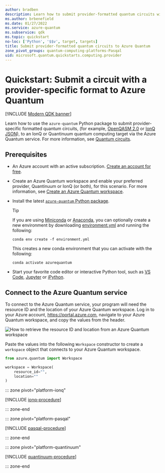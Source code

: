 ```yaml
---
author: bradben
description: Learn how to submit provider-formatted quantum circuits with OpenQASM and IonQ JSON to the Azure Quantum service.
ms.author: brbenefield
ms.date: 01/27/2022
ms.service: azure-quantum
ms.subservice: qdk
ms.topic: quickstart
no-loc: ['Python', '$$v', target, targets]
title: Submit provider-formatted quantum circuits to Azure Quantum
zone_pivot_groups: quantum-computing-platforms-Pasqal
uid: microsoft.quantum.quickstarts.computing.provider
--- 
```


# Quickstart: Submit a circuit with a provider-specific format to Azure Quantum

[!INCLUDE [Modern QDK banner](includes/new-qdk-support.md)]

Learn how to use the `azure-quantum` Python package to submit provider-specific formatted quantum circuits, (for example, [OpenQASM 2.0](https://github.com/Qiskit/openqasm/tree/OpenQASM2.x) or [IonQ JSON](https://docs.ionq.com/#tag/quantum_programs)), to an IonQ or Quantinuum quantum computing target via the Azure Quantum service. For more information, see [Quantum circuits](xref:microsoft.quantum.concepts.circuits).

## Prerequisites

- An Azure account with an active subscription. [Create an account for free](https://azure.microsoft.com/free/?WT.mc_id=A261C142F).
- Create an Azure Quantum workspace and enable your preferred provider, Quantinuum or IonQ (or both), for this scenario. For more information, see [Create an Azure Quantum workspace](xref:microsoft.quantum.how-to.workspace).
- Install the latest [`azure-quantum` Python package](xref:microsoft.quantum.install-qdk.overview#use-python-with-qiskit-and-cirq).

    > [!TIP]
    > If you are using [Miniconda](https://docs.conda.io/en/latest/miniconda.html) or [Anaconda](https://www.anaconda.com/products/individual#Downloads), you can optionally create a new environment by downloading [environment.yml](https://github.com/microsoft/qdk-python/blob/main/azure-quantum/environment.yml) and running the following:
    >
    >```shell
    >conda env create -f environment.yml
    >```
    >
    > This creates a new conda environment that you can activate with the following:
    >
    >```shell
    >conda activate azurequantum

- Start your favorite code editor or interactive Python tool, such as [VS Code](https://code.visualstudio.com/docs/python/jupyter-support-py), [Jupyter](https://jupyter.readthedocs.io/en/latest/content-quickstart.html) or [iPython](https://ipython.readthedocs.io/en/stable/interactive/tutorial.html).

## Connect to the Azure Quantum service

To connect to the Azure Quantum service, your program will need the resource ID and the
location of your Azure Quantum workspace. Log in to your Azure account,
<https://portal.azure.com>, navigate to your Azure Quantum workspace, and
copy the values from the header.

![How to retrieve the resource ID and location from an Azure Quantum workspace](../media/azure-quantum-resource-id.png)

Paste the values into the following `Workspace` constructor to
create a `workspace` object that connects to your Azure Quantum workspace.

```python
from azure.quantum import Workspace

workspace = Workspace(
    resource_id="",
    location=""
)
```

::: zone pivot="platform-ionq"

[!INCLUDE [ionq-procedure](includes/quickstart-provider-include-ionq.md)]

::: zone-end

::: zone pivot="platform-pasqal"

[!INCLUDE [pasqal-procedure](includes/quickstart-provider-include-pasqal.md)]

::: zone-end

::: zone pivot="platform-quantinuum"

[!INCLUDE [quantinuum-procedure](includes/quickstart-provider-include-quantinuum.md)]

::: zone-end


